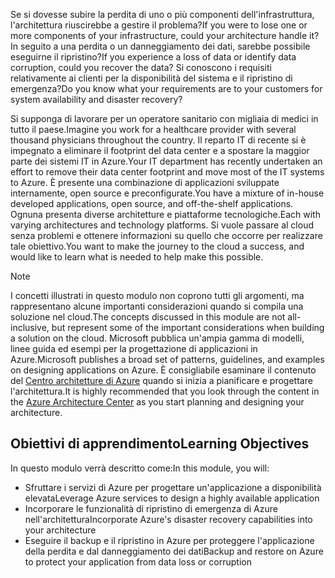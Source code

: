 <span data-ttu-id="0bd51-101">Se si dovesse subire la perdita di uno o più componenti dell'infrastruttura, l'architettura riuscirebbe a gestire il problema?</span><span class="sxs-lookup"><span data-stu-id="0bd51-101">If you were to lose one or more components of your infrastructure, could your architecture handle it?</span></span> <span data-ttu-id="0bd51-102">In seguito a una perdita o un danneggiamento dei dati, sarebbe possibile eseguirne il ripristino?</span><span class="sxs-lookup"><span data-stu-id="0bd51-102">If you experience a loss of data or identify data corruption, could you recover the data?</span></span> <span data-ttu-id="0bd51-103">Si conoscono i requisiti relativamente ai clienti per la disponibilità del sistema e il ripristino di emergenza?</span><span class="sxs-lookup"><span data-stu-id="0bd51-103">Do you know what your requirements are to your customers for system availability and disaster recovery?</span></span>

<span data-ttu-id="0bd51-104">Si supponga di lavorare per un operatore sanitario con migliaia di medici in tutto il paese.</span><span class="sxs-lookup"><span data-stu-id="0bd51-104">Imagine you work for a healthcare provider with several thousand physicians throughout the country.</span></span> <span data-ttu-id="0bd51-105">Il reparto IT di recente si è impegnato a eliminare il footprint del data center e a spostare la maggior parte dei sistemi IT in Azure.</span><span class="sxs-lookup"><span data-stu-id="0bd51-105">Your IT department has recently undertaken an effort to remove their data center footprint and move most of the IT systems to Azure.</span></span> <span data-ttu-id="0bd51-106">È presente una combinazione di applicazioni sviluppate internamente, open source e preconfigurate.</span><span class="sxs-lookup"><span data-stu-id="0bd51-106">You have a mixture of in-house developed applications, open source, and off-the-shelf applications.</span></span> <span data-ttu-id="0bd51-107">Ognuna presenta diverse architetture e piattaforme tecnologiche.</span><span class="sxs-lookup"><span data-stu-id="0bd51-107">Each with varying architectures and technology platforms.</span></span> <span data-ttu-id="0bd51-108">Si vuole passare al cloud senza problemi e ottenere informazioni su quello che occorre per realizzare tale obiettivo.</span><span class="sxs-lookup"><span data-stu-id="0bd51-108">You want to make the journey to the cloud a success, and would like to learn what is needed to help make this possible.</span></span>  

> [!NOTE]
> <span data-ttu-id="0bd51-109">I concetti illustrati in questo modulo non coprono tutti gli argomenti, ma rappresentano alcune importanti considerazioni quando si compila una soluzione nel cloud.</span><span class="sxs-lookup"><span data-stu-id="0bd51-109">The concepts discussed in this module are not all-inclusive, but represent some of the important considerations when building a solution on the cloud.</span></span> <span data-ttu-id="0bd51-110">Microsoft pubblica un'ampia gamma di modelli, linee guida ed esempi per la progettazione di applicazioni in Azure.</span><span class="sxs-lookup"><span data-stu-id="0bd51-110">Microsoft publishes a broad set of patterns, guidelines, and examples on designing applications on Azure.</span></span> <span data-ttu-id="0bd51-111">È consigliabile esaminare il contenuto del [Centro architetture di Azure](https://docs.microsoft.com/azure/architecture/) quando si inizia a pianificare e progettare l'architettura.</span><span class="sxs-lookup"><span data-stu-id="0bd51-111">It is highly recommended that you look through the content in the [Azure Architecture Center](https://docs.microsoft.com/azure/architecture/) as you start planning and designing your architecture.</span></span>

## <a name="learning-objectives"></a><span data-ttu-id="0bd51-112">Obiettivi di apprendimento</span><span class="sxs-lookup"><span data-stu-id="0bd51-112">Learning Objectives</span></span>

<span data-ttu-id="0bd51-113">In questo modulo verrà descritto come:</span><span class="sxs-lookup"><span data-stu-id="0bd51-113">In this module, you will:</span></span>

- <span data-ttu-id="0bd51-114">Sfruttare i servizi di Azure per progettare un'applicazione a disponibilità elevata</span><span class="sxs-lookup"><span data-stu-id="0bd51-114">Leverage Azure services to design a highly available application</span></span>
- <span data-ttu-id="0bd51-115">Incorporare le funzionalità di ripristino di emergenza di Azure nell'architettura</span><span class="sxs-lookup"><span data-stu-id="0bd51-115">Incorporate Azure's disaster recovery capabilities into your architecture</span></span>
- <span data-ttu-id="0bd51-116">Eseguire il backup e il ripristino in Azure per proteggere l'applicazione della perdita e dal danneggiamento dei dati</span><span class="sxs-lookup"><span data-stu-id="0bd51-116">Backup and restore on Azure to protect your application from data loss or corruption</span></span>